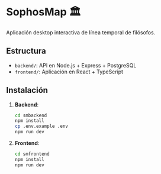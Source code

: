 # SophosMap 🏛️

Aplicación desktop interactiva de línea temporal de filósofos.

## Estructura
- `backend/`: API en Node.js + Express + PostgreSQL
- `frontend/`: Aplicación en React + TypeScript

## Instalación
1. **Backend**:
   ```bash
   cd smbackend
   npm install
   cp .env.example .env
   npm run dev

2. **Frontend**:
   ```bash
   cd smfrontend
   npm install
   npm run dev